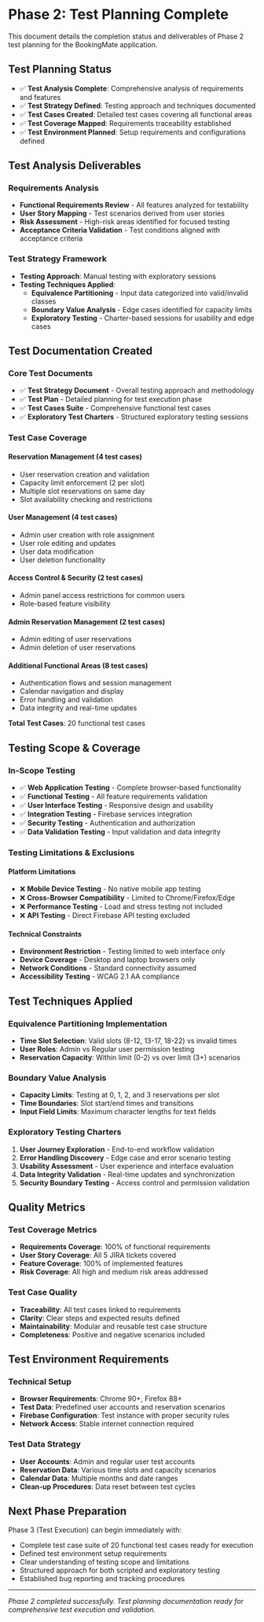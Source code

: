 # Phase 2: Test Planning Complete

This document details the completion status and deliverables of Phase 2 test planning for the BookingMate application.

## Test Planning Status

- ✅ **Test Analysis Complete**: Comprehensive analysis of requirements and features
- ✅ **Test Strategy Defined**: Testing approach and techniques documented
- ✅ **Test Cases Created**: Detailed test cases covering all functional areas
- ✅ **Test Coverage Mapped**: Requirements traceability established
- ✅ **Test Environment Planned**: Setup requirements and configurations defined

## Test Analysis Deliverables

### Requirements Analysis
- **Functional Requirements Review** - All features analyzed for testability
- **User Story Mapping** - Test scenarios derived from user stories
- **Risk Assessment** - High-risk areas identified for focused testing
- **Acceptance Criteria Validation** - Test conditions aligned with acceptance criteria

### Test Strategy Framework
- **Testing Approach**: Manual testing with exploratory sessions
- **Testing Techniques Applied**:
  - **Equivalence Partitioning** - Input data categorized into valid/invalid classes
  - **Boundary Value Analysis** - Edge cases identified for capacity limits
  - **Exploratory Testing** - Charter-based sessions for usability and edge cases

## Test Documentation Created

### Core Test Documents
- ✅ **Test Strategy Document** - Overall testing approach and methodology
- ✅ **Test Plan** - Detailed planning for test execution phase
- ✅ **Test Cases Suite** - Comprehensive functional test cases
- ✅ **Exploratory Test Charters** - Structured exploratory testing sessions

### Test Case Coverage

#### Reservation Management (4 test cases)
- User reservation creation and validation
- Capacity limit enforcement (2 per slot)
- Multiple slot reservations on same day
- Slot availability checking and restrictions

#### User Management (4 test cases)
- Admin user creation with role assignment
- User role editing and updates
- User data modification
- User deletion functionality

#### Access Control & Security (2 test cases)
- Admin panel access restrictions for common users
- Role-based feature visibility

#### Admin Reservation Management (2 test cases)
- Admin editing of user reservations
- Admin deletion of user reservations

#### Additional Functional Areas (8 test cases)
- Authentication flows and session management
- Calendar navigation and display
- Error handling and validation
- Data integrity and real-time updates

**Total Test Cases**: 20 functional test cases

## Testing Scope & Coverage

### In-Scope Testing
- ✅ **Web Application Testing** - Complete browser-based functionality
- ✅ **Functional Testing** - All feature requirements validation
- ✅ **User Interface Testing** - Responsive design and usability
- ✅ **Integration Testing** - Firebase services integration
- ✅ **Security Testing** - Authentication and authorization
- ✅ **Data Validation Testing** - Input validation and data integrity

### Testing Limitations & Exclusions

#### Platform Limitations
- ❌ **Mobile Device Testing** - No native mobile app testing
- ❌ **Cross-Browser Compatibility** - Limited to Chrome/Firefox/Edge
- ❌ **Performance Testing** - Load and stress testing not included
- ❌ **API Testing** - Direct Firebase API testing excluded

#### Technical Constraints
- **Environment Restriction** - Testing limited to web interface only
- **Device Coverage** - Desktop and laptop browsers only
- **Network Conditions** - Standard connectivity assumed
- **Accessibility Testing** - WCAG 2.1 AA compliance

## Test Techniques Applied

### Equivalence Partitioning Implementation
- **Time Slot Selection**: Valid slots (8-12, 13-17, 18-22) vs invalid times
- **User Roles**: Admin vs Regular user permission testing
- **Reservation Capacity**: Within limit (0-2) vs over limit (3+) scenarios

### Boundary Value Analysis
- **Capacity Limits**: Testing at 0, 1, 2, and 3 reservations per slot
- **Time Boundaries**: Slot start/end times and transitions
- **Input Field Limits**: Maximum character lengths for text fields

### Exploratory Testing Charters
1. **User Journey Exploration** - End-to-end workflow validation
2. **Error Handling Discovery** - Edge case and error scenario testing
3. **Usability Assessment** - User experience and interface evaluation
4. **Data Integrity Validation** - Real-time updates and synchronization
5. **Security Boundary Testing** - Access control and permission validation

## Quality Metrics

### Test Coverage Metrics
- **Requirements Coverage**: 100% of functional requirements
- **User Story Coverage**: All 5 JIRA tickets covered
- **Feature Coverage**: 100% of implemented features
- **Risk Coverage**: All high and medium risk areas addressed

### Test Case Quality
- **Traceability**: All test cases linked to requirements
- **Clarity**: Clear steps and expected results defined
- **Maintainability**: Modular and reusable test case structure
- **Completeness**: Positive and negative scenarios included

## Test Environment Requirements

### Technical Setup
- **Browser Requirements**: Chrome 90+, Firefox 88+
- **Test Data**: Predefined user accounts and reservation scenarios
- **Firebase Configuration**: Test instance with proper security rules
- **Network Access**: Stable internet connection required

### Test Data Strategy
- **User Accounts**: Admin and regular user test accounts
- **Reservation Data**: Various time slots and capacity scenarios
- **Calendar Data**: Multiple months and date ranges
- **Clean-up Procedures**: Data reset between test cycles

## Next Phase Preparation

Phase 3 (Test Execution) can begin immediately with:
- Complete test case suite of 20 functional test cases ready for execution
- Defined test environment setup requirements
- Clear understanding of testing scope and limitations
- Structured approach for both scripted and exploratory testing
- Established bug reporting and tracking procedures

---

*Phase 2 completed successfully. Test planning documentation ready for comprehensive test execution and validation.*
